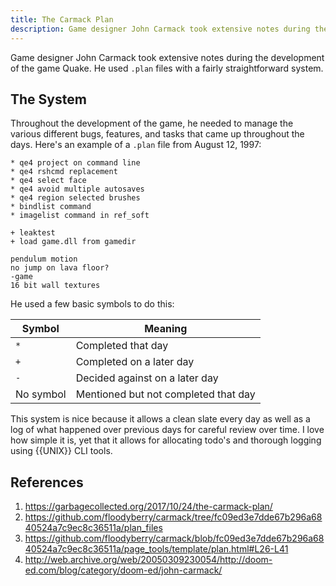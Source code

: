 ```yaml
---
title: The Carmack Plan
description: Game designer John Carmack took extensive notes during the development of the game Quake.
---
```


Game designer John Carmack took extensive notes during the development of the game Quake. He used `.plan` files with a fairly straightforward system.

## The System

Throughout the development of the game, he needed to manage the various different bugs, features, and tasks that came up throughout the days. Here's an example of a `.plan` file from August 12, 1997:

```
* qe4 project on command line
* qe4 rshcmd replacement
* qe4 select face
* qe4 avoid multiple autosaves
* qe4 region selected brushes
* bindlist command
* imagelist command in ref_soft

+ leaktest
+ load game.dll from gamedir

pendulum motion
no jump on lava floor?
-game
16 bit wall textures
```

He used a few basic symbols to do this:

Symbol | Meaning
--- | ---
`*` | Completed that day
`+` | Completed on a later day
`-` | Decided against on a later day
No symbol | Mentioned but not completed that day

This system is nice because it allows a clean slate every day as well as a log of what happened over previous days for careful review over time. I love how simple it is, yet that it allows for allocating todo's and thorough logging using {{UNIX}} CLI tools.

## References

1. https://garbagecollected.org/2017/10/24/the-carmack-plan/
1. https://github.com/floodyberry/carmack/tree/fc09ed3e7dde67b296a6840524a7c9ec8c36511a/plan_files
1. https://github.com/floodyberry/carmack/blob/fc09ed3e7dde67b296a6840524a7c9ec8c36511a/page_tools/template/plan.html#L26-L41
1. http://web.archive.org/web/20050309230054/http://doom-ed.com/blog/category/doom-ed/john-carmack/